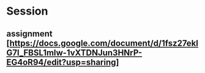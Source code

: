 # Session

## assignment [https://docs.google.com/document/d/1fsz27ekIG7l_FBSL1mIw-1vXTDNJun3HNrP-EG4oR94/edit?usp=sharing]

